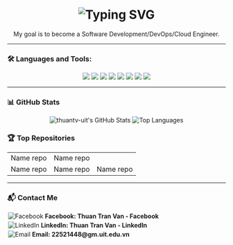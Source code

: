 <h1 align="center">
  <img src="https://readme-typing-svg.herokuapp.com?font=Fira+Code&size=26&pause=1000&color=00FFFF&center=true&vCenter=true&width=430&lines=Hi+%F0%9F%91%8B%2C+I'm+Thuan+Tran+Van+%E2%9A%A1" alt="Typing SVG" />
</h1>

<p align="center">My goal is to become a Software Development/DevOps/Cloud Engineer.</p>

---

### 🛠️ Languages and Tools:

<p align="center">
  <img src="https://img.shields.io/badge/C%23-239120?style=for-the-badge&logo=c-sharp&logoColor=white"/>
  <img src="https://img.shields.io/badge/Java-007396?style=for-the-badge&logo=java&logoColor=white"/>
  <img src="https://img.shields.io/badge/JavaScript-F7DF1E?style=for-the-badge&logo=javascript&logoColor=black"/>
  <img src="https://img.shields.io/badge/TypeScript-3178C6?style=for-the-badge&logo=typescript&logoColor=white"/>
  <img src="https://img.shields.io/badge/HCL-FF69B4?style=for-the-badge&logo=terraform&logoColor=white"/>
  <img src="https://img.shields.io/badge/Shell-4EAA25?style=for-the-badge&logo=gnu-bash&logoColor=white"/>
  <img src="https://img.shields.io/badge/HTML5-E34F26?style=for-the-badge&logo=html5&logoColor=white"/>
  <img src="https://img.shields.io/badge/CSS3-1572B6?style=for-the-badge&logo=css3&logoColor=white"/>
</p>

---

### 📊 GitHub Stats

<p align="center">
  <img src="https://github-readme-stats.vercel.app/api?username=thuantv-uit&show_icons=true&theme=radical&count_private=true" alt="thuantv-uit's GitHub Stats" />
  <img src="https://github-readme-stats.vercel.app/api/top-langs/?username=thuantv-uit&layout=compact&theme=radical&langs_count=8" alt="Top Languages" />
</p>

### 🏆 Top Repositories

<table align="center">
  <tr>
    <td>
      Name repo
    </td>
    <td>
      Name repo
    </td>
  </tr>
  <tr>
    <td>
      Name repo
    </td>
    <td>
      Name repo
    </td>
    <td>
      Name repo
    </td>
  </tr>
</table>

---

### 📬 Contact Me

<div align="left">
<a href="https://www.facebook.com/tran.thuan.225020" target="_blank" style="text-decoration: none; display: inline-block; margin: 2px;">
  <img src="https://img.icons8.com/color/24/facebook.png" alt="Facebook" />
  <strong> Facebook: Thuan Tran Van - Facebook </strong>
</a>
<br/>

<a href="https://www.linkedin.com/in/thuận-trần-văn-6a41a333b/" target="_blank" style="text-decoration: none; display: inline-block; margin: 2px;">
  <img src="https://img.icons8.com/color/24/linkedin.png" alt="LinkedIn" />
  <strong> LinkedIn: Thuan Tran Van - LinkedIn </strong>
</a>
<br/>

<a href="mailto:22521448@gm.uit.edu.vn" target="_blank" style="text-decoration: none; display: inline-block; margin: 2px;">
  <img src="https://img.icons8.com/color/24/gmail.png" alt="Email" />
  <strong> Email: 22521448@gm.uit.edu.vn </strong>
</a>

</div>
